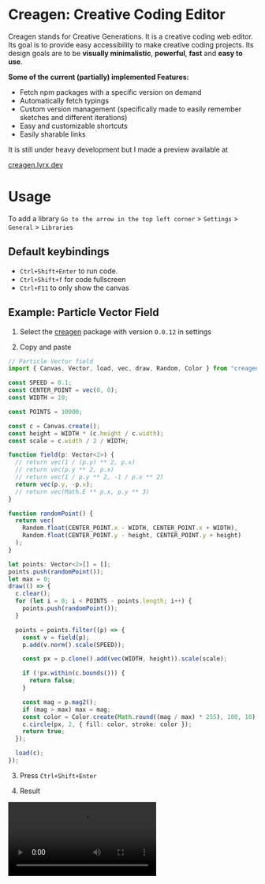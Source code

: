 <!--blog.modified_on="2025-6-14"-->
# Creagen: Creative Coding Editor

Creagen stands for Creative Generations. It is a creative coding web editor. Its goal is to provide easy accessibility to make creative coding projects. Its design goals are to be **visually minimalistic**, **powerful**, **fast** and **easy to use**. 

**Some of the current (partially) implemented Features:**

- Fetch npm packages with a specific version on demand
- Automatically fetch typings
- Custom version management (specifically made to easily remember sketches and different iterations)
- Easy and customizable shortcuts
- Easily sharable links


It is still under heavy development but I made a preview available at 

[creagen.lyrx.dev](https://creagen.lyrx.dev)

# Usage

To add a library `Go to the arrow in the top left corner` > `Settings` > `General` > `Libraries` 

## Default keybindings
- `Ctrl+Shift+Enter`    to run code. 
- `Ctrl+Shift+f`        for code fullscreen 
- `Ctrl+F11`            to only show the canvas


## Example: Particle Vector Field 

1. Select the [creagen](https://www.npmjs.com/package/creagen) package with version `0.0.12` in settings

2. Copy and paste 
```ts
// Particle Vector field
import { Canvas, Vector, load, vec, draw, Random, Color } from "creagen";

const SPEED = 0.1;
const CENTER_POINT = vec(0, 0);
const WIDTH = 10;

const POINTS = 10000;

const c = Canvas.create();
const height = WIDTH * (c.height / c.width);
const scale = c.width / 2 / WIDTH;

function field(p: Vector<2>) {
  // return vec(1 / (p.y) ** 2, p.x)
  // return vec(p.y ** 2, p.x)
  // return vec(1 / p.y ** 2, -1 / p.x ** 2)
  return vec(p.y, -p.x);
  // return vec(Math.E ** p.x, p.y ** 3)
}

function randomPoint() {
  return vec(
    Random.float(CENTER_POINT.x - WIDTH, CENTER_POINT.x + WIDTH),
    Random.float(CENTER_POINT.y - height, CENTER_POINT.y + height)
  );
}

let points: Vector<2>[] = [];
points.push(randomPoint());
let max = 0;
draw(() => {
  c.clear();
  for (let i = 0; i < POINTS - points.length; i++) {
    points.push(randomPoint());
  }

  points = points.filter((p) => {
    const v = field(p);
    p.add(v.norm().scale(SPEED));

    const px = p.clone().add(vec(WIDTH, height)).scale(scale);

    if (!px.within(c.bounds())) {
      return false;
    }

    const mag = p.mag2();
    if (mag > max) max = mag;
    const color = Color.create(Math.round((mag / max) * 255), 100, 10);
    c.circle(px, 2, { fill: color, stroke: color });
    return true;
  });

  load(c);
});
```

3. Press `Ctrl+Shift+Enter`

4. Result

![](./creagen/example.webm)

